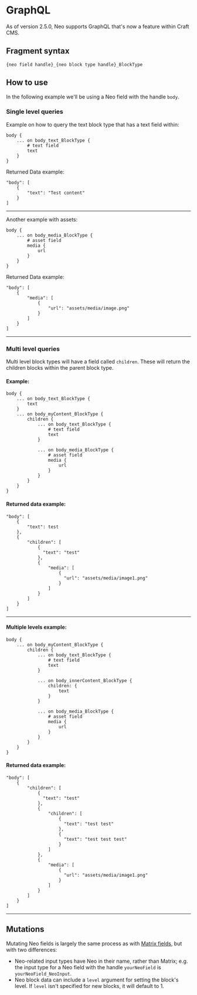 # GraphQL

As of version 2.5.0, Neo supports GraphQL that's now a feature within Craft CMS.

## Fragment syntax
`{neo field handle}_{neo block type handle}_BlockType`

## How to use

In the following example we'll be using a Neo field with the handle `body`.

### Single level queries

Example on how to query the text block type that has a text field within:
```
body {
    ... on body_text_BlockType {
        # text field
        text
    } 
}
```

Returned Data example:
```
"body": [
    {
        "text": "Test content"
    }
]
```

---

Another example with assets:
```
body {
    ... on body_media_BlockType {
        # asset field
        media {
            url
        }
    } 
}
```

Returned Data example:
```
"body": [
    {
        "media": [
            {
                "url": "assets/media/image.png"
            }
        ]
    }
]
```

------

### Multi level queries

Multi level block types will have a field called `children`. These will return the children blocks within the parent block type.

#### Example:
```
body {
    ... on body_text_BlockType {
        text
    }
    ... on body_myContent_BlockType {
        children {
            ... on body_text_BlockType {
                # text field
                text
            }

            ... on body_media_BlockType {
                # asset field
                media {
                    url
                }
            }
        }
    }
}
```

#### Returned data example:

```
"body": [
    {
        "text": test
    },
    {
        "children": [
            {
              "text": "test"
            },
            {
                "media": [
                    {
                      "url": "assets/media/image1.png"
                    }
                ]
            }
        ]
    }
]
```

---

#### Multiple levels example:
```
body {
    ... on body_myContent_BlockType {
        children {
            ... on body_text_BlockType {
                # text field
                text
            }

            ... on body_innerContent_BlockType {
                children: {
                    text
                }
            }

            ... on body_media_BlockType {
                # asset field
                media {
                    url
                }
            }
        }
    }
}
```

#### Returned data example:

```
"body": [
    {
        "children": [
            {
              "text": "test"
            },
            {
                "children": [
                    {
                      "text": "test test"
                    },
                    {
                      "text": "test test test"
                    }
                ]
            },
            {
                "media": [
                    {
                      "url": "assets/media/image1.png"
                    }
                ]
            }
        ]
    }
]
```

----

## Mutations

Mutating Neo fields is largely the same process as with [Matrix fields](https://craftcms.com/docs/3.x/graphql.html#matrix-fields-in-mutations), but with two differences:

- Neo-related input types have Neo in their name, rather than Matrix; e.g. the input type for a Neo field with the handle `yourNeoField` is `yourNeoField_NeoInput`.
- Neo block data can include a `level` argument for setting the block's level. If `level` isn't specified for new blocks, it will default to 1.
